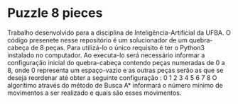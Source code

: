 # Puzzle 8 pieces

Trabalho desenvolvido para a disciplina de Inteligência-Artificial da UFBA.
O código presenete nesse repositório é um solucionador de um quebra-cabeça de 8 peças.
Para utilizá-lo o único requisito é ter o Python3 instalado no computador.
Ao executa-lo será necessário informar a configuração inicial do quebra-cabeça contendo peças numeradas de 0 a 8, onde 0 representa um espaço-vazio e as outras peças serão as que se deseja reordenar até obter a seguinte configuração :
0  1  2
3  4  5
6  7  8
O algorítimo através do método de Busca A* informará o número mínimo de movimentos a ser realizado e quais são esses movimentos.
